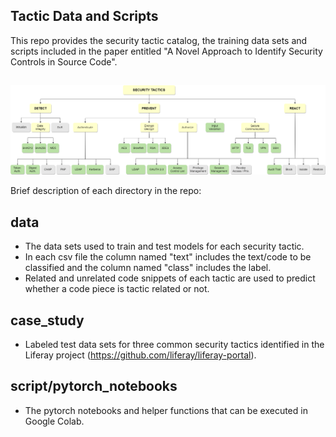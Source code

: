 
## Tactic Data and Scripts

This repo provides the security tactic catalog, the training data sets and scripts included in the paper entitled "A Novel Approach to Identify Security Controls in Source Code".

##
 ![Tactic Categories](TacticCategories.png)
 
Brief description of each directory in the repo:

## data
- The data sets used to train and test models for each security tactic.
- In each csv file the column named "text" includes the text/code to be classified and the column named "class" includes the label.
- Related and unrelated code snippets of each tactic are used to predict whether a code piece is tactic related or not.

## case_study
- Labeled test data sets for three common security tactics identified in the Liferay project (https://github.com/liferay/liferay-portal).

## script/pytorch_notebooks
- The pytorch notebooks and helper functions that can be executed in Google Colab.